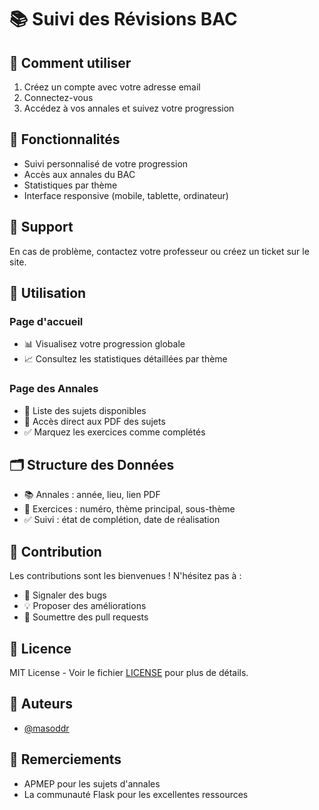 # 📚 Suivi des Révisions BAC

## 👤 Comment utiliser
1. Créez un compte avec votre adresse email
2. Connectez-vous
3. Accédez à vos annales et suivez votre progression

## 📱 Fonctionnalités
- Suivi personnalisé de votre progression
- Accès aux annales du BAC
- Statistiques par thème
- Interface responsive (mobile, tablette, ordinateur)

## 🤝 Support
En cas de problème, contactez votre professeur ou créez un ticket sur le site.

## 📱 Utilisation

### Page d'accueil
- 📊 Visualisez votre progression globale
- 📈 Consultez les statistiques détaillées par thème

### Page des Annales
- 📝 Liste des sujets disponibles
- 🔗 Accès direct aux PDF des sujets
- ✅ Marquez les exercices comme complétés

## 🗂️ Structure des Données
- 📚 Annales : année, lieu, lien PDF
- 📝 Exercices : numéro, thème principal, sous-thème
- ✅ Suivi : état de complétion, date de réalisation

## 🤝 Contribution
Les contributions sont les bienvenues ! N'hésitez pas à :
- 🐛 Signaler des bugs
- 💡 Proposer des améliorations
- 🔧 Soumettre des pull requests

## 📄 Licence
MIT License - Voir le fichier [LICENSE](LICENSE) pour plus de détails.

## 👥 Auteurs
- [@masoddr](https://github.com/masoddr)

## 🙏 Remerciements
- APMEP pour les sujets d'annales
- La communauté Flask pour les excellentes ressources
